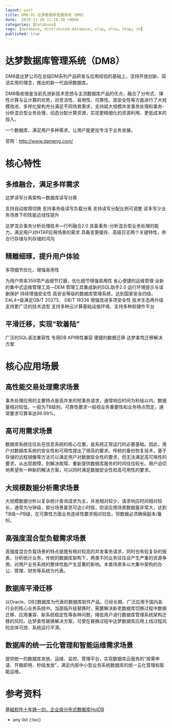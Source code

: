 ```yaml
---
layout: post
title: DM8-01-达梦数据库管理系统（DM8）
date:  2019-11-20 11:18:30 +0800
categories: [Database]
tags: [database, distributed-database, olap, oltp, htap, sh]
published: true
---
```


# 达梦数据库管理系统（DM8）

DM8是达梦公司在总结DM系列产品研发与应用经验的基础上，坚持开放创新、简洁实用的理念，推出的新一代自研数据库。

DM8吸收借鉴当前先进新技术思想与主流数据库产品的优点，融合了分布式、弹性计算与云计算的优势，对灵活性、易用性、可靠性、高安全性等方面进行了大规模改进，多样化架构充分满足不同场景需求，支持超大规模并发事务处理和事务-分析混合型业务处理，动态分配计算资源，实现更精细化的资源利用、更低成本的投入。

一个数据库，满足用户多种需求，让用户能更加专注于业务发展。

官网：http://www.dameng.com/

# 核心特性

## 多维融合，满足多样需求

达梦读写分离架构—数据库读写分离

支持自动故障切换
支持事务级读写负载分离
支持读写分配比例可调整
读多写少业务场景下的性能近线性提升

达梦混合事务分析处理技术—行列融合2.0
具备事务-分析混合型业务处理的能力，满足用户对HTAP应用场景的需求
具备变更缓存、高级日志两个关键特性，弥合行存储与列存储的鸿沟

## 精雕细琢，提升用户体验

多项细节优化，增强易用性

为用户带来359项产品细节打磨，优化细节增强易用性
省心便捷的运维管理
全新的集中式运维管理工具—DEM
管理工具集成新的SQL助手2.0
运行环境提示与误删保护
持续增强安全性
高安全等级的数据库管理系统，达到国家安全四级、EAL4+级满足GB/T 20273、 GB/T 18336
增强改进多项安全性
技术生态再升级
支持更广泛的技术选型
支持多种云计算基础设施环境、支持多种软硬件平台

## 平滑迁移，实现“软着陆”

广泛的SQL语法兼容性
专用DB API特性兼容
便捷的数据迁移
达梦柔性迁移解决方案

# 核心应用场景

## 高性能交易处理需求场景

事务处理应用的主要特点是高并发的短事务请求，通常响应时间为秒级以内，数据量相对较低，一般为TB级别，可靠性要求一般视业务重要性和业务特点而定，通常要求可靠率达99.99%。

## 高可用需求场景

数据库系统往往处在信息系统的核心位置，是系统正常运行的必要基础。因此，用户对数据库系统的安全性和可用性提出了很高的要求。传统的备份恢复技术，基于存储的远程镜像等方法可以满足用户对数据安全性的要求，但无法满足高可用性的要求，从出现故障，到解决故障、重新提供数据库服务的时间往往较长。用户迫切地希望有一种新的解决方案，可以同时满足数据安全性和高可用性的要求。

## 大规模数据分析需求场景

大规模数据分析以复杂统计查询请求为主，并发相对较少，请求响应时间相对较长，通常为分钟级，部分场景甚至可达小时级，但该应用场景数据量非常大，达到TB级～PB级，在可靠性方面业务连续性要求相对较低，但数据必须确保副本/备份。

## 高强度混合型负载需求场景

高强度混合负载场景的特点是既有相对较高的并发事务请求，同时也有较复杂的报表、分析统计业务，传统的数据库架构下，两类不同业务往往会产生严重的资源争用，对用户业务系统的整体性能产生显著的影响。本类场景多以大集中架构的办公、管理、财务等系统为代表。

## 数据库平滑迁移

以Oracle、DB2数据库为代表的数据库软件产品，已经长期、广泛应用于国内各行业的核心业务系统中。当面临升级替换时，需要解决新老数据库切换过程中数据迁移、应用兼容、新系统稳定性等各种问题，降低用户进行数据库管理系统架构迁移的风险。达梦柔性替换解决方案，可使在替换过程中达梦数据库应用上线过程风险总体可控、系统运行平滑。

## 数据库的统一云化管理和智能运维需求场景

提供统一的数据库发放、运维、监控、管理平台，实现数据库云服务的“按需申请、开箱即用、秒级发放”，满足内部中小型业务系统数据库的统一云化管理和智能运维。

# 参考资料

[基础软件十年铸一剑，企业级分布式数据库HotDB](https://blog.csdn.net/enweitech/article/details/52882411)

* any list
{:toc}
